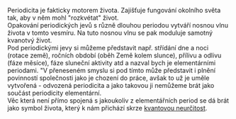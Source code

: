 Periodicita je fakticky motorem života. Zajišťuje fungování okolního světa tak, aby v něm mohl "rozkvétat" život.  
Opakování periodických jevů s různě dlouhou periodou vytváří nosnou vlnu života v tomto vesmíru. Na tuto nosnou vlnu se pak moduluje samotný kvanotvý život.  
Pod periodickými jevy si můžeme představit např. střídání dne a noci (rotace země), ročních období (oběh Země kolem slunce), přílivu a odlivu (fáze měsíce), fáze sluneční aktivity atd a nazval bych je elementárními periodami.
"V přeneseném smyslu si pod tímto může představit i plnění povinností společnosti jako je chození do práce, avšak to už je uměle vytvořená - odvozená periodicita a jako takovou ji nemůžeme brát jako součást periodicity elementární.  
Věc která není přímo spojená s jakoukoliv z elementářních period se dá brát jako symbol života, který k nám přichází skrze [kvantovou neurčitost]().

